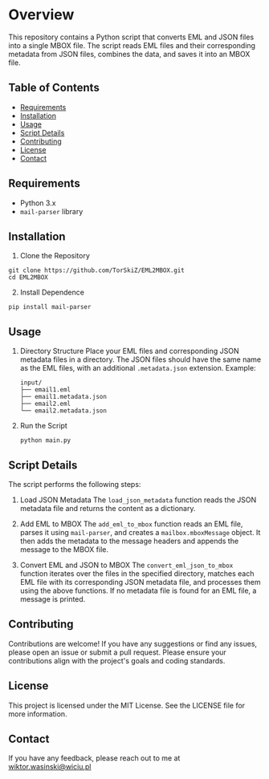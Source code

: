 # Overview
This repository contains a Python script that converts EML and JSON files into a single MBOX file. The script reads EML files and their corresponding metadata from JSON files, combines the data, and saves it into an MBOX file.

## Table of Contents
- [Requirements](#requirements)
- [Installation](#installation)
- [Usage](#usage)
- [Script Details](#script-details)
- [Contributing](#contributing)
- [License](#license)
- [Contact](#contact)

## Requirements
- Python 3.x
- `mail-parser` library

## Installation
1. Clone the Repository
```
git clone https://github.com/TorSkiZ/EML2MBOX.git
cd EML2MBOX
```

2. Install Dependence
```
pip install mail-parser
```

## Usage
1. Directory Structure
   Place your EML files and corresponding JSON metadata files in a directory. The JSON files should have the same name as the EML files, with an additional `.metadata.json` extension.
   Example:
   ```
   input/
   ├── email1.eml
   ├── email1.metadata.json
   ├── email2.eml
   └── email2.metadata.json
   ```

2. Run the Script
   ```
   python main.py
   ```

## Script Details
The script performs the following steps:
1. Load JSON Metadata
   The `load_json_metadata` function reads the JSON metadata file and returns the content as a dictionary.

2. Add EML to MBOX
   The `add_eml_to_mbox` function reads an EML file, parses it using `mail-parser`, and creates a `mailbox.mboxMessage` object. It then adds the metadata to the message headers and appends the message to the MBOX file.

3. Convert EML and JSON to MBOX
   The `convert_eml_json_to_mbox` function iterates over the files in the specified directory, matches each EML file with its corresponding JSON metadata file, and processes them using the above functions. If no metadata file is found for an EML file, a message is printed.

## Contributing
Contributions are welcome! If you have any suggestions or find any issues, please open an issue or submit a pull request. Please ensure your contributions align with the project's goals and coding standards.

## License
This project is licensed under the MIT License. See the LICENSE file for more information.

## Contact
If you have any feedback, please reach out to me at wiktor.wasinski@wiciu.pl